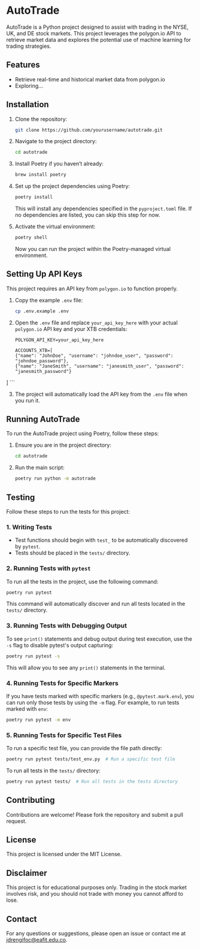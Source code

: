 # AutoTrade

AutoTrade is a Python project designed to assist with trading in the NYSE, UK, and DE stock markets. This project leverages the polygon.io API to retrieve market data and explores the potential use of machine learning for trading strategies.

## Features

- Retrieve real-time and historical market data from polygon.io
- Exploring...

## Installation

1. Clone the repository:
    ```bash
    git clone https://github.com/yourusername/autotrade.git
    ```

2. Navigate to the project directory:
    ```bash
    cd autotrade
    ```

3. Install Poetry if you haven’t already:
    ```bash
    brew install poetry
    ```

4. Set up the project dependencies using Poetry:
    ```bash
    poetry install
    ```

    This will install any dependencies specified in the `pyproject.toml` file. If no dependencies are listed, you can skip this step for now.

5. Activate the virtual environment:
    ```bash
    poetry shell
    ```

    Now you can run the project within the Poetry-managed virtual environment.


## Setting Up API Keys

This project requires an API key from `polygon.io` to function properly.

1. Copy the example `.env` file:
    ```bash
    cp .env.example .env
    ```

2. Open the `.env` file and replace `your_api_key_here` with your actual `polygon.io` API key and your XTB credentials:
    ```
    POLYGON_API_KEY=your_api_key_here

    ACCOUNTS_XTB=[
    {"name": "JohnDoe", "username": "johndoe_user", "password": "johndoe_password"},
    {"name": "JaneSmith", "username": "janesmith_user", "password": "janesmith_password"}
]
    ```

3. The project will automatically load the API key from the `.env` file when you run it.


## Running AutoTrade

To run the AutoTrade project using Poetry, follow these steps:

1. Ensure you are in the project directory:
    ```bash
    cd autotrade
    ```

2. Run the main script:
    ```bash
    poetry run python -m autotrade
    ```


## Testing

Follow these steps to run the tests for this project:

### 1. Writing Tests
- Test functions should begin with `test_` to be automatically discovered by `pytest`.
- Tests should be placed in the `tests/` directory.

### 2. Running Tests with `pytest`
To run all the tests in the project, use the following command:

```bash
poetry run pytest
```

This command will automatically discover and run all tests located in the `tests/` directory.

### 3. Running Tests with Debugging Output
To see `print()` statements and debug output during test execution, use the `-s` flag to disable pytest's output capturing:

```bash
poetry run pytest -s
```

This will allow you to see any `print()` statements in the terminal.

### 4. Running Tests for Specific Markers
If you have tests marked with specific markers (e.g., `@pytest.mark.env`), you can run only those tests by using the `-m` flag. For example, to run tests marked with `env`:

```bash
poetry run pytest -m env
```

### 5. Running Tests for Specific Test Files
To run a specific test file, you can provide the file path directly:

```bash
poetry run pytest tests/test_env.py  # Run a specific test file
```

To run all tests in the `tests/` directory:

```bash
poetry run pytest tests/  # Run all tests in the tests directory
```


## Contributing

Contributions are welcome! Please fork the repository and submit a pull request.

## License

This project is licensed under the MIT License.

## Disclaimer

This project is for educational purposes only. Trading in the stock market involves risk, and you should not trade with money you cannot afford to lose.

## Contact

For any questions or suggestions, please open an issue or contact me at jdrengifoc@eafit.edu.co.